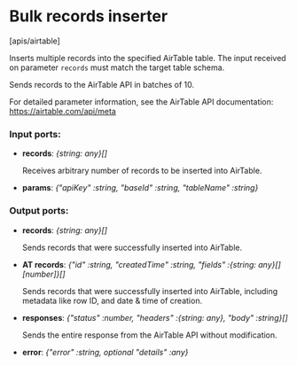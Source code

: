 # Bulk records inserter

[apis/airtable]

Inserts multiple records into the specified AirTable table.
The input received on parameter `records` must match the target table schema.

Sends records to the AirTable API in batches of 10.

For detailed parameter information, see the AirTable API documentation:
https://airtable.com/api/meta

### Input ports:

* __records__: _{string: any}[]_

    Receives arbitrary number of records to be inserted into AirTable.



* __params__: _{"apiKey" :string, "baseId" :string, "tableName" :string}_



### Output ports:

* __records__: _{string: any}[]_

    Sends records that were successfully inserted into AirTable.



* __AT records__: _{"id" :string, "createdTime" :string, "fields" :{string: any}[][number]}[]_

    Sends records that were successfully inserted into AirTable, including metadata like row ID, and date & time of creation.



* __responses__: _{"status" :number, "headers" :{string: any}, "body" :string}[]_

    Sends the entire response from the AirTable API without modification.



* __error__: _{"error" :string, optional "details" :any}_



